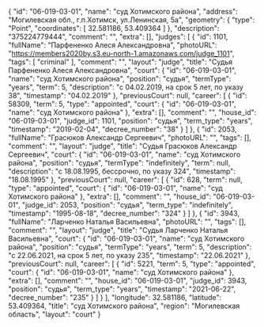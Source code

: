 {
    "id": "06-019-03-01",
    "name": "суд Хотимского района",
    "address": "Могилевская обл., г.п.Хотимск, ул.Ленинская, 5а",
    "geometry": {
        "type": "Point",
        "coordinates": [
            32.581186,
            53.409364
        ]
    },
    "description": "375224779444",
    "comment": "",
    "extra": [],
    "judges": [
        {
            "id": 1101,
            "fullName": "Парфененко Алеся Александровна",
            "photoURL": "https://members2020by.s3.eu-north-1.amazonaws.com/judge_1101",
            "tags": [
                "criminal"
            ],
            "comment": "",
            "layout": "judge",
            "title": "Судья Парфененко Алеся Александровна",
            "court": {
                "id": "06-019-03-01",
                "name": "суд Хотимского района",
                "position": "судья",
                "termType": "years",
                "term": 5,
                "description": "c 04.02.2019, на срок 5 лет, по указу 38",
                "timestamp": "04.02.2019"
            },
            "previousCourt": null,
            "career": [
                {
                    "id": 58309,
                    "term": 5,
                    "type": "appointed",
                    "court": {
                        "id": "06-019-03-01",
                        "name": "суд Хотимского района"
                    },
                    "extra": [],
                    "comment": "",
                    "house_id": "06-019-03-01",
                    "judge_id": 1101,
                    "position": "судья",
                    "term_type": "years",
                    "timestamp": "2019-02-04",
                    "decree_number": "38"
                }
            ]
        },
        {
            "id": 2053,
            "fullName": "Грасюков Александр Сергеевич",
            "photoURL": "",
            "tags": [],
            "comment": "",
            "layout": "judge",
            "title": "Судья Грасюков Александр Сергеевич",
            "court": {
                "id": "06-019-03-01",
                "name": "суд Хотимского района",
                "position": "судья",
                "termType": "indefinitely",
                "term": null,
                "description": "c 18.08.1995, бессрочно, по указу 324",
                "timestamp": "18.08.1995"
            },
            "previousCourt": null,
            "career": [
                {
                    "id": 628,
                    "term": null,
                    "type": "appointed",
                    "court": {
                        "id": "06-019-03-01",
                        "name": "суд Хотимского района"
                    },
                    "extra": [],
                    "comment": "",
                    "house_id": "06-019-03-01",
                    "judge_id": 2053,
                    "position": "судья",
                    "term_type": "indefinitely",
                    "timestamp": "1995-08-18",
                    "decree_number": "324"
                }
            ]
        },
        {
            "id": 3943,
            "fullName": "Ларченко Наталья Васильевна",
            "photoURL": "",
            "tags": [],
            "comment": "",
            "layout": "judge",
            "title": "Судья Ларченко Наталья Васильевна",
            "court": {
                "id": "06-019-03-01",
                "name": "суд Хотимского района",
                "position": "судья",
                "termType": "years",
                "term": 5,
                "description": "c 22.06.2021, на срок 5 лет, по указу 235",
                "timestamp": "22.06.2021"
            },
            "previousCourt": null,
            "career": [
                {
                    "id": 5221,
                    "term": 5,
                    "type": "appointed",
                    "court": {
                        "id": "06-019-03-01",
                        "name": "суд Хотимского района"
                    },
                    "extra": [],
                    "comment": "",
                    "house_id": "06-019-03-01",
                    "judge_id": 3943,
                    "position": "судья",
                    "term_type": "years",
                    "timestamp": "2021-06-22",
                    "decree_number": "235"
                }
            ]
        }
    ],
    "longitude": 32.581186,
    "latitude": 53.409364,
    "title": "суд Хотимского района",
    "region": "Могилевская область",
    "layout": "court"
}